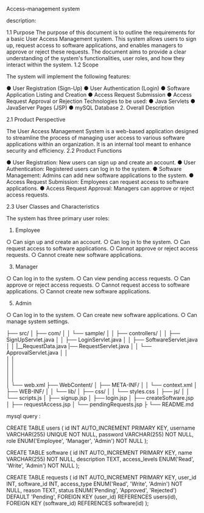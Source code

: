 Access-management system

description:

1.1 Purpose
The purpose of this document is to outline the requirements for a basic User Access
Management system. This system allows users to sign up, request access to software
applications, and enables managers to approve or reject these requests. The document aims to
provide a clear understanding of the system's functionalities, user roles, and how they interact
within the system.
1.2 Scope

The system will implement the following features:

● User Registration (Sign-Up)
● User Authentication (Login)
● Software Application Listing and Creation
● Access Request Submission
● Access Request Approval or Rejection
Technologies to be used:
● Java Servlets
● JavaServer Pages (JSP)
● mySQL Database
2. Overall Description


2.1 Product Perspective


The User Access Management System is a web-based application designed to streamline the
process of managing user access to various software applications within an organization. It is
an internal tool meant to enhance security and efficiency.
2.2 Product Functions

● User Registration: New users can sign up and create an account.
● User Authentication: Registered users can log in to the system.
● Software Management: Admins can add new software applications to the system.
● Access Request Submission: Employees can request access to software applications.
● Access Request Approval: Managers can approve or reject access requests.

2.3 User Classes and Characteristics

The system has three primary user roles:

1. Employee
   
○ Can sign up and create an account.
○ Can log in to the system.
○ Can request access to software applications.
○ Cannot approve or reject access requests.
○ Cannot create new software applications.

3. Manager
   
○ Can log in to the system.
○ Can view pending access requests.
○ Can approve or reject access requests.
○ Cannot request access to software applications.
○ Cannot create new software applications.

5. Admin

○ Can log in to the system.
○ Can create new software applications.
○ Can manage system settings.

├── src/
│   ├── com/
│   │   └── sample/
│   │       ├── controllers/
│   │           ├── SignUpServlet.java
│   │           ├── LoginServlet.java
│   │           ├── SoftwareServlet.java
│   │           |__RequestData.java
                |── RequestServlet.java
│   │           └── ApprovalServlet.java
│   │      
│   │       
│   │      
│   │           
│   │           
│   └── web.xml
├── WebContent/
│   ├── META-INF/
│   │   └── context.xml
│   ├── WEB-INF/
│   │   └── lib/
│   ├── css/
│   │   └── styles.css
│   ├── js/
│   │   └── scripts.js
│   ├── signup.jsp
│   ├── login.jsp
│   ├── createSoftware.jsp
│   ├── requestAccess.jsp
│   └── pendingRequests.jsp
├
└── README.md


mysql  query :

CREATE TABLE users (
    id INT AUTO_INCREMENT PRIMARY KEY,
    username VARCHAR(255) UNIQUE NOT NULL,
    password VARCHAR(255) NOT NULL,
    role ENUM('Employee', 'Manager', 'Admin') NOT NULL
); 

CREATE TABLE software (
    id INT AUTO_INCREMENT PRIMARY KEY,
    name VARCHAR(255) NOT NULL,
    description TEXT,
    access_levels ENUM('Read', 'Write', 'Admin') NOT NULL
);

CREATE TABLE requests (
    id INT AUTO_INCREMENT PRIMARY KEY,
    user_id INT,
    software_id INT,
    access_type ENUM('Read', 'Write', 'Admin') NOT NULL,
    reason TEXT,
    status ENUM('Pending', 'Approved', 'Rejected') DEFAULT 'Pending',
    FOREIGN KEY (user_id) REFERENCES users(id),
    FOREIGN KEY (software_id) REFERENCES software(id)
);

